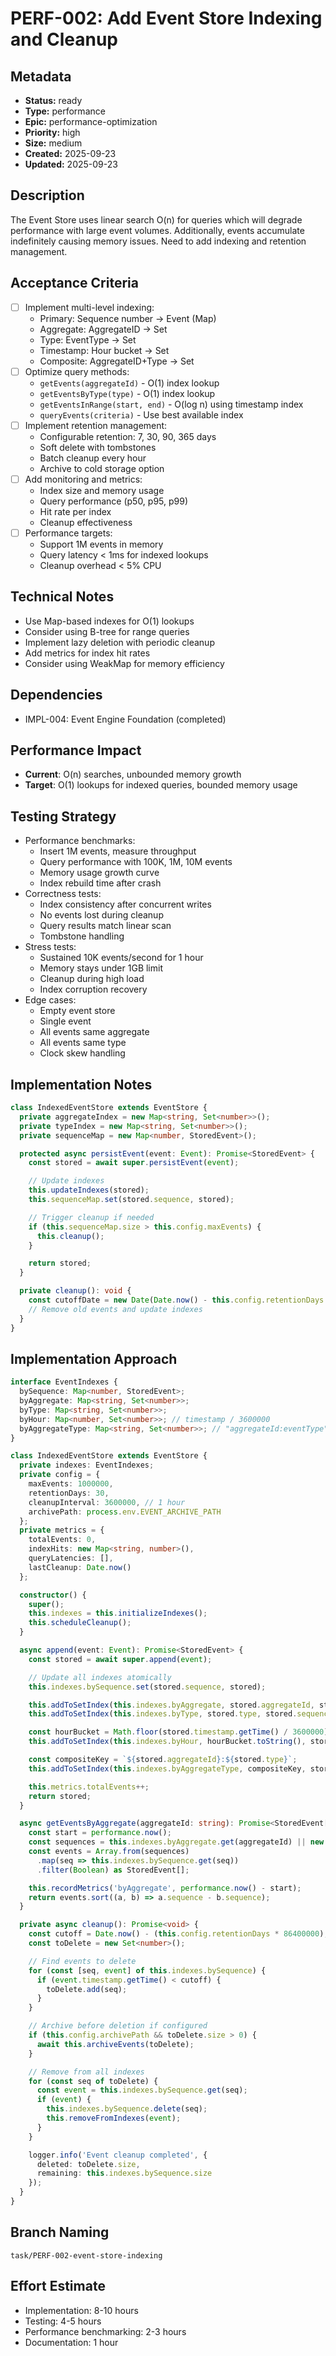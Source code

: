 # PERF-002: Add Event Store Indexing and Cleanup

## Metadata
- **Status:** ready
- **Type:** performance
- **Epic:** performance-optimization
- **Priority:** high
- **Size:** medium
- **Created:** 2025-09-23
- **Updated:** 2025-09-23

## Description
The Event Store uses linear search O(n) for queries which will degrade performance with large event volumes. Additionally, events accumulate indefinitely causing memory issues. Need to add indexing and retention management.

## Acceptance Criteria
- [ ] Implement multi-level indexing:
  - Primary: Sequence number → Event (Map)
  - Aggregate: AggregateID → Set<SequenceNumber>
  - Type: EventType → Set<SequenceNumber>
  - Timestamp: Hour bucket → Set<SequenceNumber>
  - Composite: AggregateID+Type → Set<SequenceNumber>
- [ ] Optimize query methods:
  - `getEvents(aggregateId)` - O(1) index lookup
  - `getEventsByType(type)` - O(1) index lookup
  - `getEventsInRange(start, end)` - O(log n) using timestamp index
  - `queryEvents(criteria)` - Use best available index
- [ ] Implement retention management:
  - Configurable retention: 7, 30, 90, 365 days
  - Soft delete with tombstones
  - Batch cleanup every hour
  - Archive to cold storage option
- [ ] Add monitoring and metrics:
  - Index size and memory usage
  - Query performance (p50, p95, p99)
  - Hit rate per index
  - Cleanup effectiveness
- [ ] Performance targets:
  - Support 1M events in memory
  - Query latency < 1ms for indexed lookups
  - Cleanup overhead < 5% CPU

## Technical Notes
- Use Map-based indexes for O(1) lookups
- Consider using B-tree for range queries
- Implement lazy deletion with periodic cleanup
- Add metrics for index hit rates
- Consider using WeakMap for memory efficiency

## Dependencies
- IMPL-004: Event Engine Foundation (completed)

## Performance Impact
- **Current**: O(n) searches, unbounded memory growth
- **Target**: O(1) lookups for indexed queries, bounded memory usage

## Testing Strategy
- Performance benchmarks:
  - Insert 1M events, measure throughput
  - Query performance with 100K, 1M, 10M events
  - Memory usage growth curve
  - Index rebuild time after crash
- Correctness tests:
  - Index consistency after concurrent writes
  - No events lost during cleanup
  - Query results match linear scan
  - Tombstone handling
- Stress tests:
  - Sustained 10K events/second for 1 hour
  - Memory stays under 1GB limit
  - Cleanup during high load
  - Index corruption recovery
- Edge cases:
  - Empty event store
  - Single event
  - All events same aggregate
  - All events same type
  - Clock skew handling

## Implementation Notes
```typescript
class IndexedEventStore extends EventStore {
  private aggregateIndex = new Map<string, Set<number>>();
  private typeIndex = new Map<string, Set<number>>();
  private sequenceMap = new Map<number, StoredEvent>();

  protected async persistEvent(event: Event): Promise<StoredEvent> {
    const stored = await super.persistEvent(event);

    // Update indexes
    this.updateIndexes(stored);
    this.sequenceMap.set(stored.sequence, stored);

    // Trigger cleanup if needed
    if (this.sequenceMap.size > this.config.maxEvents) {
      this.cleanup();
    }

    return stored;
  }

  private cleanup(): void {
    const cutoffDate = new Date(Date.now() - this.config.retentionDays * 86400000);
    // Remove old events and update indexes
  }
}
```

## Implementation Approach
```typescript
interface EventIndexes {
  bySequence: Map<number, StoredEvent>;
  byAggregate: Map<string, Set<number>>;
  byType: Map<string, Set<number>>;
  byHour: Map<number, Set<number>>; // timestamp / 3600000
  byAggregateType: Map<string, Set<number>>; // "aggregateId:eventType"
}

class IndexedEventStore extends EventStore {
  private indexes: EventIndexes;
  private config = {
    maxEvents: 1000000,
    retentionDays: 30,
    cleanupInterval: 3600000, // 1 hour
    archivePath: process.env.EVENT_ARCHIVE_PATH
  };
  private metrics = {
    totalEvents: 0,
    indexHits: new Map<string, number>(),
    queryLatencies: [],
    lastCleanup: Date.now()
  };

  constructor() {
    super();
    this.indexes = this.initializeIndexes();
    this.scheduleCleanup();
  }

  async append(event: Event): Promise<StoredEvent> {
    const stored = await super.append(event);

    // Update all indexes atomically
    this.indexes.bySequence.set(stored.sequence, stored);

    this.addToSetIndex(this.indexes.byAggregate, stored.aggregateId, stored.sequence);
    this.addToSetIndex(this.indexes.byType, stored.type, stored.sequence);

    const hourBucket = Math.floor(stored.timestamp.getTime() / 3600000);
    this.addToSetIndex(this.indexes.byHour, hourBucket.toString(), stored.sequence);

    const compositeKey = `${stored.aggregateId}:${stored.type}`;
    this.addToSetIndex(this.indexes.byAggregateType, compositeKey, stored.sequence);

    this.metrics.totalEvents++;
    return stored;
  }

  async getEventsByAggregate(aggregateId: string): Promise<StoredEvent[]> {
    const start = performance.now();
    const sequences = this.indexes.byAggregate.get(aggregateId) || new Set();
    const events = Array.from(sequences)
      .map(seq => this.indexes.bySequence.get(seq))
      .filter(Boolean) as StoredEvent[];

    this.recordMetrics('byAggregate', performance.now() - start);
    return events.sort((a, b) => a.sequence - b.sequence);
  }

  private async cleanup(): Promise<void> {
    const cutoff = Date.now() - (this.config.retentionDays * 86400000);
    const toDelete = new Set<number>();

    // Find events to delete
    for (const [seq, event] of this.indexes.bySequence) {
      if (event.timestamp.getTime() < cutoff) {
        toDelete.add(seq);
      }
    }

    // Archive before deletion if configured
    if (this.config.archivePath && toDelete.size > 0) {
      await this.archiveEvents(toDelete);
    }

    // Remove from all indexes
    for (const seq of toDelete) {
      const event = this.indexes.bySequence.get(seq);
      if (event) {
        this.indexes.bySequence.delete(seq);
        this.removeFromIndexes(event);
      }
    }

    logger.info('Event cleanup completed', {
      deleted: toDelete.size,
      remaining: this.indexes.bySequence.size
    });
  }
}
```

## Branch Naming
`task/PERF-002-event-store-indexing`

## Effort Estimate
- Implementation: 8-10 hours
- Testing: 4-5 hours
- Performance benchmarking: 2-3 hours
- Documentation: 1 hour